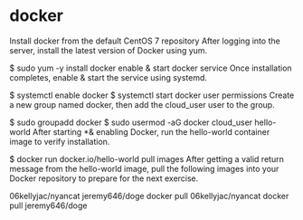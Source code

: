 # docker

Install docker from the default CentOS 7 repository
After logging into the server, install the latest version of Docker using yum.

$ sudo yum -y install docker
enable & start docker service
Once installation completes, enable & start the service using systemd.

$ systemctl enable docker
$ systemctl start docker
user permissions
Create a new group named docker, then add the cloud_user user to the group.

$ sudo groupadd docker
$ sudo usermod -aG docker cloud_user
hello-world
After starting *& enabling Docker, run the hello-world container image to verify installation.

$ docker run docker.io/hello-world
pull images
After getting a valid return message from the hello-world image, pull the following images into your Docker repository to prepare for the next exercise.

06kellyjac/nyancat
jeremy646/doge
docker pull 06kellyjac/nyancat
docker pull jeremy646/doge

